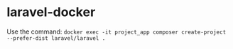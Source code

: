 # laravel-docker
Use the command: `docker exec -it project_app composer create-project --prefer-dist laravel/laravel .`
